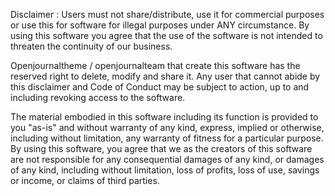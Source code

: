 Disclaimer : 
Users must not share/distribute, use it for commercial purposes or use this for software for illegal purposes under ANY circumstance. By using this software you agree that the use of the software is not intended to threaten the continuity of our business.

Openjournaltheme / openjournalteam that create this software has the reserved right to delete, modify and share it. Any user that cannot abide by this disclaimer and Code of Conduct may be subject to action, up to and including revoking access to the software. 

The material embodied in this software including its function  is provided to you "as-is" and without warranty of any kind, express, implied or otherwise, including without limitation, any warranty of fitness for a particular purpose. By using this software, you agree that we as the creators of this software are not responsible for any consequential damages of any kind, or damages of any kind, including without limitation, loss of profits, loss of use, savings or income, or claims of third parties.
